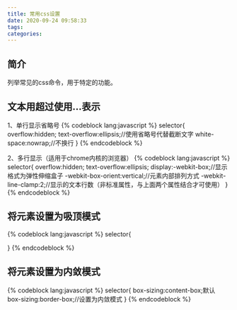 ```yaml
---
title: 常用css设置
date: 2020-09-24 09:58:33
tags:
categories:
---
```


## 简介
列举常见的css命令，用于特定的功能。
<!-- more -->

## 文本用超过使用...表示

1、单行显示省略号
{% codeblock lang:javascript %}
selector{
    overflow:hidden;
    text-overflow:ellipsis;//使用省略号代替截断文字
    white-space:nowrap;//不换行
}
{% endcodeblock %}

2、多行显示（适用于chrome内核的浏览器）
{% codeblock lang:javascript %}
selector{
    overflow:hidden;
    text-overflow:ellipsis;
    display:-webkit-box;//显示格式为弹性伸缩盒子
    -webkit-box-orient:vertical;//元素内部排列方式
    -webkit-line-clamp:2;//显示的文本行数（非标准属性，与上面两个属性结合才可使用）
}
{% endcodeblock %}

## 将元素设置为吸顶模式
{% codeblock lang:javascript %}
selector{
    
}
{% endcodeblock %}

## 将元素设置为内敛模式
{% codeblock lang:javascript %}
selector{
    box-sizing:content-box;默认
    box-sizing:border-box;//设置为内敛模式
}
{% endcodeblock %}